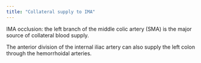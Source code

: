 ```yaml
---
title: "Collateral supply to IMA"
---
```

IMA occlusion: the left branch of the middle colic artery (SMA) is the major source of collateral blood supply.

The anterior division of the internal iliac artery can also supply the left colon through the hemorrhoidal arteries.

